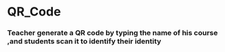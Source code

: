 # QR_Code
<h3>Teacher generate a QR code by typing the name of his course ,and students scan it to identify their identity </h3
